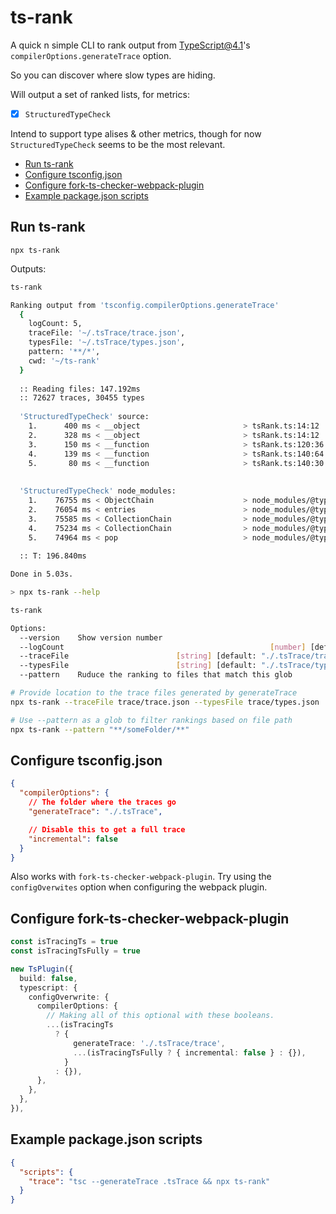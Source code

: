 # ts-rank

A quick n simple CLI to rank output from TypeScript@4.1's `compilerOptions.generateTrace` option.

So you can discover where slow types are hiding.

Will output a set of ranked lists, for metrics:
- [x] `StructuredTypeCheck`

Intend to support type alises & other metrics, though for now `StructuredTypeCheck` seems to be the most relevant.

+ [Run ts-rank](#run-ts-rank)
+ [Configure tsconfig.json](#configure-tsconfigjson)
+ [Configure fork-ts-checker-webpack-plugin](#configure-fork-ts-checker-webpack-plugin)
+ [Example package.json scripts](#example-packagejson-scripts)

## Run ts-rank

```
npx ts-rank
```

Outputs:

```bash
ts-rank

Ranking output from 'tsconfig.compilerOptions.generateTrace'
  {
    logCount: 5,
    traceFile: '~/.tsTrace/trace.json',
    typesFile: '~/.tsTrace/types.json',
    pattern: '**/*',
    cwd: '~/ts-rank'
  }
  
  :: Reading files: 147.192ms
  :: 72627 traces, 30455 types
  
  'StructuredTypeCheck' source:
    1.      400 ms < __object                       > tsRank.ts:14:12
    2.      328 ms < __object                       > tsRank.ts:14:12
    3.      150 ms < __function                     > tsRank.ts:120:36
    4.      139 ms < __function                     > tsRank.ts:140:64
    5.       80 ms < __function                     > tsRank.ts:140:30
    
  
  'StructuredTypeCheck' node_modules:
    1.    76755 ms < ObjectChain                    > node_modules/@types/lodash/common/common.d.ts:205:6
    2.    76054 ms < entries                        > node_modules/@types/lodash/common/object.d.ts:599:31
    3.    75585 ms < CollectionChain                > node_modules/@types/lodash/common/common.d.ts:181:6
    4.    75234 ms < CollectionChain                > node_modules/@types/lodash/common/common.d.ts:181:6
    5.    74964 ms < pop                            > node_modules/@types/lodash/common/common.d.ts:182:35
    
  :: T: 196.840ms

Done in 5.03s.
```

```bash
> npx ts-rank --help 

ts-rank

Options:
  --version    Show version number                                     [boolean]
  --logCount                                              [number] [default: 10]
  --traceFile                        [string] [default: "./.tsTrace/trace.json"]
  --typesFile                        [string] [default: "./.tsTrace/types.json"]
  --pattern    Ruduce the ranking to files that match this glob         [string]
```

```bash
# Provide location to the trace files generated by generateTrace
npx ts-rank --traceFile trace/trace.json --typesFile trace/types.json

# Use --pattern as a glob to filter rankings based on file path
npx ts-rank --pattern "**/someFolder/**"  
```



## Configure tsconfig.json

```json
{
  "compilerOptions": {
    // The folder where the traces go
    "generateTrace": "./.tsTrace",

    // Disable this to get a full trace
    "incremental": false
  }
}
```

Also works with `fork-ts-checker-webpack-plugin`. Try using the `configOverwites` option when configuring the webpack plugin.

## Configure fork-ts-checker-webpack-plugin

```ts
const isTracingTs = true
const isTracingTsFully = true

new TsPlugin({
  build: false,
  typescript: {
    configOverwrite: {
      compilerOptions: {
        // Making all of this optional with these booleans.
        ...(isTracingTs
          ? {
              generateTrace: './.tsTrace/trace',
              ...(isTracingTsFully ? { incremental: false } : {}),
            }
          : {}),
      },
    },
  },
}),
```

## Example package.json scripts

```json
{
  "scripts": {
    "trace": "tsc --generateTrace .tsTrace && npx ts-rank"
  }
}
```